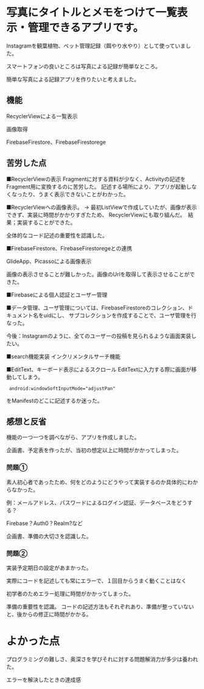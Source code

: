 # 写真にタイトルとメモをつけて一覧表示・管理できるアプリです。

Instagramを観葉植物、ペット管理記録（餌やり水やり）として使っていました。

スマートフォンの良いところは写真による記録が簡単なところ。

簡単な写真による記録アプリを作りたいと考えました。

## 機能

RecyclerViewによる一覧表示

画像取得

FirebaseFirestore、FirebaseFirestorege


## 苦労した点
■RecyclerViewの表示
Fragmentに対する資料が少なく、Activityの記述をFragment用に変換するのに苦労した。
記述する場所により、アプリが起動しなくなったり、うまく表示できないことがわかった。

■RecyclerViewへの画像表示。
→ 最初ListViewで作成していたが、画像が表示できず、実装に時間がかかりすぎたため、
RecyclerViewにも取り組んだ。　結果；実装することができた。

全体的なコード記述の重要性を認識した。


■FirebaseFirestore、FirebaseFirestoregeとの連携

GlideApp、Picassoによる画像表示

画像の表示させることが難しかった。画像のUrlを取得して表示させることができた。

■Firebaseによる個人認証とユーザー管理

■データ管理、ユーザ管理については、FirebaseFirestoreのコレクション、ドキュメント名をuidにし、
サブコレクションを作成することで、ユーザ管理を行なった。

今後：Instagramのように、全てのユーザーの投稿を見られるような画面実装したい。

■search機能実装  インクリメンタルサーチ機能

■EditText、キーボード表示によるスクロール
EditTextに入力する際に画面が移動してしまう。

```
 android:windowSoftInputMode="adjustPan" 
```
をManifestのどこに記述するか迷った。

## 感想と反省
機能の一つ一つを調べながら、アプリを作成しました。

企画書、予定表を作ったが、当初の想定以上に時間がかかってしまった。

### 問題① 

素人初心者であったため、何をどのようにどうやって実装するのか具体的にわからなかった。

例：メールアドレス、パスワードによるログイン認証、データベースをどうする？

Firebase？Auth0？Realm?など

企画書、準備の大切さを認識した。

### 問題② 

実装予定期日の設定があまかった。

実際にコードを記述しても常にエラーで、１回目からうまく動くことはなく

初学者のためエラー処理に時間がかかってしまった。

準備の重要性を認識。 コードの記述方法もそれぞれあり、準備が整っていないと、後からの修正に時間がかかる。


# よかった点
プログラミングの難しさ、奥深さを学びそれに対する問題解消力が多少は養われた。

エラーを解決したときの達成感

